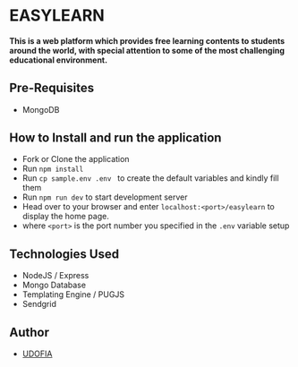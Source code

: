 # EASYLEARN

#### This is a web platform which provides free learning contents to students around the world, with special attention to some of the most challenging educational environment.

## Pre-Requisites

- MongoDB

## How to Install and run the application

- Fork or Clone the application
- Run `npm install`
- Run `cp sample.env .env ` to create the default variables and kindly fill them
- Run `npm run dev` to start development server
- Head over to your browser and enter `localhost:<port>/easylearn` to display the home page.
- where `<port>` is the port number you specified in the `.env` variable setup

## Technologies Used

- NodeJS / Express
- Mongo Database
- Templating Engine / PUGJS
- Sendgrid

## Author

- [UDOFIA](https://github.com/udofia2)
